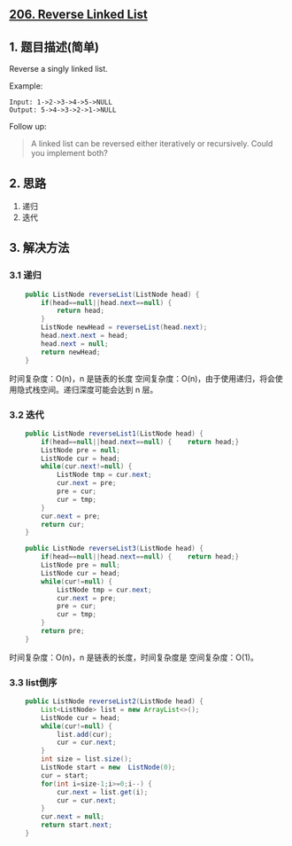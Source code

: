 ## [206. Reverse Linked List](https://leetcode-cn.com/problems/reverse-linked-list/)

## 1. 题目描述\(简单\)

Reverse a singly linked list.

Example:

```
Input: 1->2->3->4->5->NULL
Output: 5->4->3->2->1->NULL
```

Follow up:

> A linked list can be reversed either iteratively or recursively. Could you implement both?

## 2. 思路

1. 递归
2. 迭代

## 3. 解决方法

### 3.1 递归

```java
    public ListNode reverseList(ListNode head) {
        if(head==null||head.next==null) {
            return head;
        }
        ListNode newHead = reverseList(head.next);
        head.next.next = head;
        head.next = null;
        return newHead;
    }
```
时间复杂度：O(n)，n 是链表的长度
空间复杂度：O(n)，由于使用递归，将会使用隐式栈空间。递归深度可能会达到 n 层。

### 3.2 迭代

```java
    public ListNode reverseList1(ListNode head) {
        if(head==null||head.next==null) {    return head;}
        ListNode pre = null;
        ListNode cur = head;
        while(cur.next!=null) {
            ListNode tmp = cur.next;
            cur.next = pre;
            pre = cur;
            cur = tmp;
        }
        cur.next = pre;
        return cur;
    }
```

```java
    public ListNode reverseList3(ListNode head) {
        if(head==null||head.next==null) {    return head;}
        ListNode pre = null;
        ListNode cur = head;
        while(cur!=null) {
            ListNode tmp = cur.next;
            cur.next = pre;
            pre = cur;
            cur = tmp;
        }
        return pre;
    }
```
时间复杂度：O(n)，n 是链表的长度，时间复杂度是
空间复杂度：O(1)。

### 3.3 list倒序

```java
    public ListNode reverseList2(ListNode head) {
        List<ListNode> list = new ArrayList<>();
        ListNode cur = head;
        while(cur!=null) {
            list.add(cur);
            cur = cur.next;
        }
        int size = list.size();
        ListNode start = new  ListNode(0);
        cur = start;
        for(int i=size-1;i>=0;i--) {
            cur.next = list.get(i);
            cur = cur.next;
        }
        cur.next = null;
        return start.next;
    }
```



